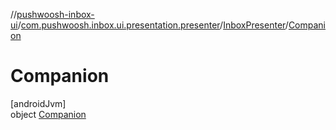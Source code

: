 //[pushwoosh-inbox-ui](../../../../index.md)/[com.pushwoosh.inbox.ui.presentation.presenter](../../index.md)/[InboxPresenter](../index.md)/[Companion](index.md)

# Companion

[androidJvm]\
object [Companion](index.md)
